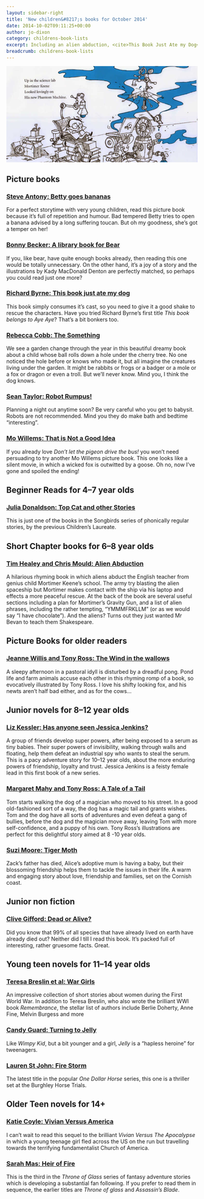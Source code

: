 ```yaml
---
layout: sidebar-right
title: 'New children&#8217;s books for October 2014'
date: 2014-10-02T09:11:25+00:00
author: jo-dixon
category: childrens-book-lists
excerpt: Including an alien abduction, <cite>This Book Just Ate my Dog</cite> and a thriller at the Burghley horse trials.
breadcrumb: childrens-book-lists
---
```

![Alien Abduction by Tim Healey and Chris Mould](/images/featured/featured-alien-abduction.jpg)

## Picture books

### [Steve Antony: Betty goes bananas](https://suffolk.spydus.co.uk/cgi-bin/spydus.exe/ENQ/OPAC/BIBENQ/3951951?QRY=CTIBIB%3C%20IRN%2839647624%29&QRYTEXT=Betty%20goes%20bananas)

For a perfect storytime with very young children, read this picture book because it’s full of repetition and humour. Bad tempered Betty tries to open a banana advised by a long suffering toucan. But oh my goodness, she’s got a temper on her!

### [Bonny Becker: A library book for Bear](https://suffolk.spydus.co.uk/cgi-bin/spydus.exe/ENQ/OPAC/BIBENQ/3952144?QRY=CTIBIB%3C%20IRN%2839946995%29&QRYTEXT=A%20library%20book%20for%20Bear)

If you, like bear, have quite enough books already, then reading this one would be totally unnecessary. On the other hand, it’s a joy of a story and the illustrations by Kady MacDonald Denton are perfectly matched, so perhaps you could read just one more?

### [Richard Byrne: This book just ate my dog](https://suffolk.spydus.co.uk/cgi-bin/spydus.exe/ENQ/OPAC/BIBENQ/3952219?QRY=CTIBIB%3C%20IRN%2837689749%29&QRYTEXT=This%20book%20just%20ate%20my%20dog!)

This book simply consumes it’s cast, so you need to give it a good shake to rescue the characters. Have you tried Richard Byrne’s first title <cite>This book belongs to Aye Aye</cite>? That’s a bit bonkers too.

### [Rebecca Cobb: The Something](https://suffolk.spydus.co.uk/cgi-bin/spydus.exe/ENQ/OPAC/BIBENQ/3952347?QRY=CTIBIB%3C%20IRN%2838546130%29&QRYTEXT=The%20something)

We see a garden change through the year in this beautiful dreamy book about a child whose ball rolls down a hole under the cherry tree. No one noticed the hole before or knows who made it, but all imagine the creatures living under the garden. It might be rabbits or frogs or a badger or a mole or a fox or dragon or even a troll. But we’ll never know. Mind you, I think the dog knows.

### [Sean Taylor: Robot Rumpus!](https://suffolk.spydus.co.uk/cgi-bin/spydus.exe/ENQ/OPAC/BIBENQ/3952954?QRY=CTIBIB%3C%20IRN%2826249809%29&QRYTEXT=Robot%20rumpus!)

Planning a night out anytime soon? Be very careful who you get to babysit. Robots are not recommended. Mind you they do make bath and bedtime “interesting”.

### [Mo Willems: That is Not a Good Idea](https://suffolk.spydus.co.uk/cgi-bin/spydus.exe/ENQ/OPAC/BIBENQ/3953604?QRY=CTIBIB%3C%20IRN%2824792297%29&QRYTEXT=That%20is%20NOT%20a%20good%20idea!)

If you already love <cite>Don’t let the pigeon drive the bus!</cite> you won’t need persuading to try another Mo Willems picture book. This one looks like a silent movie, in which a wicked fox is outwitted by a goose. Oh no, now I’ve gone and spoiled the ending!

## Beginner Reads for 4–7 year olds

### [Julia Donaldson: Top Cat and other Stories](https://suffolk.spydus.co.uk/cgi-bin/spydus.exe/ENQ/OPAC/BIBENQ/3953810?QRY=CTIBIB%3C%20IRN%28236618%29&QRYTEXT=Top%20cat%20and%20other%20stories)

This is just one of the books in the Songbirds series of phonically regular stories, by the previous Children’s Laureate.

## Short Chapter books for 6–8 year olds

### [Tim Healey and Chris Mould: Alien Abduction](http://suffolk.spydus.co.uk/cgi-bin/spydus.exe/ENQ/OPAC/BIBENQ/6455161?QRY=CTIBIB%3C%20IRN(1761384)&QRYTEXT=Alien%20abduction)

A hilarious rhyming book in which aliens abduct the English teacher from genius child Mortimer Keene’s school. The army try blasting the alien spaceship but Mortimer makes contact with the ship via his laptop and effects a more peaceful rescue. At the back of the book are several useful sections including a plan for Mortimer’s Gravity Gun, and a list of alien phrases, including the rather tempting, “YMMMFRKLLM” (or as we would say “I have chocolate”). And the aliens? Turns out they just wanted Mr Bevan to teach them Shakespeare.

## Picture Books for older readers

### [Jeanne Willis and Tony Ross: The Wind in the wallows](https://suffolk.spydus.co.uk/cgi-bin/spydus.exe/ENQ/OPAC/BIBENQ/3954130?QRY=CTIBIB%3C%20IRN%28545345%29&QRYTEXT=The%20wind%20in%20the%20wallows)

A sleepy afternoon in a pastoral idyll is disturbed by a dreadful pong. Pond life and farm animals accuse each other in this rhyming romp of a book, so evocatively illustrated by Tony Ross. I love his shifty looking fox, and his newts aren’t half bad either, and as for the cows…

## Junior novels for 8–12 year olds

### [Liz Kessler: Has anyone seen Jessica Jenkins?](https://suffolk.spydus.co.uk/cgi-bin/spydus.exe/ENQ/OPAC/BIBENQ/3954393?QRY=CTIBIB%3C%20IRN%2839647654%29&QRYTEXT=Has%20anyone%20seen%20Jessica%20Jenkins%3F)

A group of friends develop super powers, after being exposed to a serum as tiny babies. Their super powers of invisibility, walking through walls and floating, help them defeat an industrial spy who wants to steal the serum. This is a pacy adventure story for 10–12 year olds, about the more enduring powers of friendship, loyalty and trust. Jessica Jenkins is a feisty female lead in this first book of a new series.

### [Margaret Mahy and Tony Ross: A Tale of a Tail](https://suffolk.spydus.co.uk/cgi-bin/spydus.exe/ENQ/OPAC/BIBENQ/3954547?QRY=CTIBIB%3C%20IRN%289685818%29&QRYTEXT=Tale%20of%20a%20Tail)

Tom starts walking the dog of a magician who moved to his street. In a good old-fashioned sort of a way, the dog has a magic tail and grants wishes. Tom and the dog have all sorts of adventures and even defeat a gang of bullies, before the dog and the magician move away, leaving Tom with more self-confidence, and a puppy of his own. Tony Ross’s illustrations are perfect for this delightful story aimed at 8 -10 year olds.

### [Suzi Moore: Tiger Moth](https://suffolk.spydus.co.uk/cgi-bin/spydus.exe/ENQ/OPAC/BIBENQ/3954673?QRY=CTIBIB%3C%20IRN%2832813889%29&QRYTEXT=Tiger%20moth)

Zack’s father has died, Alice’s adoptive mum is having a baby, but their blossoming friendship helps them to tackle the issues in their life. A warm and engaging story about love, friendship and families, set on the Cornish coast.

## Junior non fiction

### [Clive Gifford: Dead or Alive?](https://suffolk.spydus.co.uk/cgi-bin/spydus.exe/ENQ/OPAC/BIBENQ/3954820?QRY=CTIBIB%3C%20IRN%2838865928%29&QRYTEXT=Dead%20or%20alive%3F)

Did you know that 99% of all species that have already lived on earth have already died out? Neither did I till I read this book. It’s packed full of interesting, rather gruesome facts. Great.

## Young teen novels for 11–14 year olds

### [Teresa Breslin et al: War Girls](https://suffolk.spydus.co.uk/cgi-bin/spydus.exe/ENQ/OPAC/BIBENQ/3955216?QRY=CTIBIB%3C%20IRN%2837214105%29&QRYTEXT=War%20girls)

An impressive collection of short stories about women during the First World War. In addition to Teresa Breslin, who also wrote the brilliant WWI book <cite>Remembrance</cite>, the stellar list of authors include Berlie Doherty, Anne Fine, Melvin Burgess and more

### [Candy Guard: Turning to Jelly](https://suffolk.spydus.co.uk/cgi-bin/spydus.exe/ENQ/OPAC/BIBENQ/3955320?QRY=CTIBIB%3C%20IRN%2838545134%29&QRYTEXT=Turning%20to%20jelly)

Like <cite>Wimpy Kid</cite>, but a bit younger and a girl, <cite>Jelly</cite> is a “hapless heroine” for tweenagers.

### [Lauren St John: Fire Storm](https://suffolk.spydus.co.uk/cgi-bin/spydus.exe/ENQ/OPAC/BIBENQ/3955880?QRY=CTIBIB%3C%20IRN%289421%29&QRYTEXT=Fire%20storm)

The latest title in the popular <cite>One Dollar Horse</cite> series, this one is a thriller set at the Burghley Horse Trials.

## Older Teen novels for 14+

### [Katie Coyle: Vivian Versus America](https://suffolk.spydus.co.uk/cgi-bin/spydus.exe/ENQ/OPAC/BIBENQ/3963842?QRY=CTIBIB%3C%20IRN%2839182309%29&QRYTEXT=Vivian%20versus%20America)

I can’t wait to read this sequel to the brilliant <cite>Vivian Versus The Apocalypse</cite> in which a young teenage girl fled across the US on the run but travelling towards the terrifying fundamentalist Church of America.

### [Sarah Mas: Heir of Fire](https://suffolk.spydus.co.uk/cgi-bin/spydus.exe/ENQ/OPAC/BIBENQ/3964777?QRY=CTIBIB%3C%20IRN%2838546201%29&QRYTEXT=Heir%20of%20fire)

This is the third in the <cite>Throne of Glass</cite> series of fantasy adventure stories which is developing a substantial fan following. If you prefer to read them in sequence, the earlier titles are <cite>Throne of glass</cite> and <cite>Assassin’s Blade</cite>.
